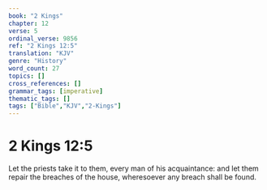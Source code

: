 ```yaml
---
book: "2 Kings"
chapter: 12
verse: 5
ordinal_verse: 9856
ref: "2 Kings 12:5"
translation: "KJV"
genre: "History"
word_count: 27
topics: []
cross_references: []
grammar_tags: [imperative]
thematic_tags: []
tags: ["Bible","KJV","2-Kings"]
---
```


# 2 Kings 12:5

Let the priests take it to them, every man of his acquaintance: and let them repair the breaches of the house, wheresoever any breach shall be found.
